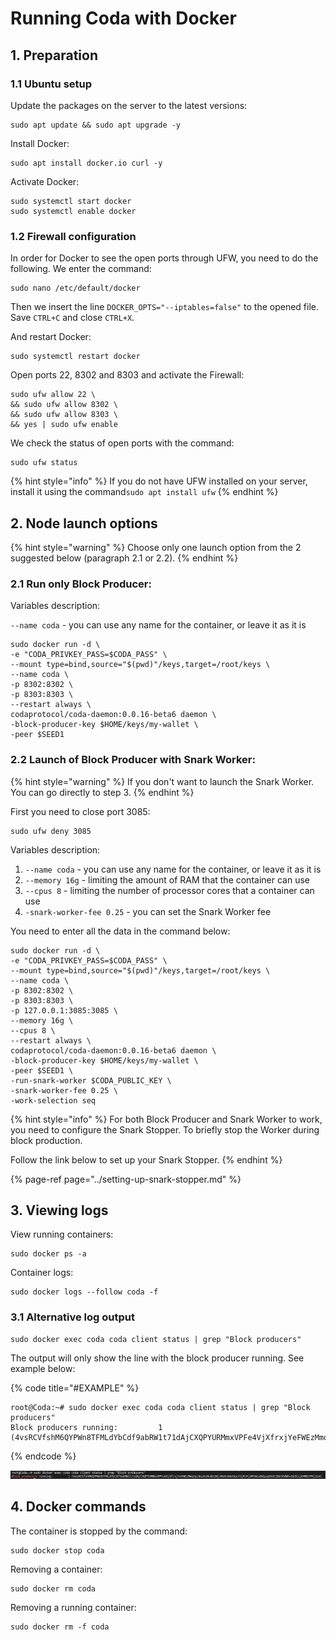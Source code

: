 # Running Coda with Docker

## 1. Preparation

### 1.1 Ubuntu setup

Update the packages on the server to the latest versions:

```text
sudo apt update && sudo apt upgrade -y
```

Install Docker:

```text
sudo apt install docker.io curl -y
```

Activate Docker:

```text
sudo systemctl start docker
sudo systemctl enable docker
```

### 1.2 Firewall configuration

In order for Docker to see the open ports through UFW, you need to do the following. We enter the command:

```text
sudo nano /etc/default/docker
```

Then we insert the line `DOCKER_OPTS="--iptables=false"` to the opened file.  
Save `CTRL+C` and close `CTRL+X`.  
  
And restart Docker:

```text
sudo systemctl restart docker
```

Open ports 22, 8302 and 8303 and activate the Firewall:

```text
sudo ufw allow 22 \
&& sudo ufw allow 8302 \
&& sudo ufw allow 8303 \
&& yes | sudo ufw enable
```

We check the status of open ports with the command:

```text
sudo ufw status
```

{% hint style="info" %}
If you do not have UFW installed on your server, install it using the command`sudo apt install ufw`
{% endhint %}

## 2. Node launch options

{% hint style="warning" %}
Choose only one launch option from the 2 suggested below \(paragraph 2.1 or 2.2\).
{% endhint %}

### 2.1 Run only Block Producer:

Variables description:

`--name coda` - you can use any name for the container, or leave it as it is

```text
sudo docker run -d \
-e "CODA_PRIVKEY_PASS=$CODA_PASS" \
--mount type=bind,source="$(pwd)"/keys,target=/root/keys \
--name coda \
-p 8302:8302 \
-p 8303:8303 \
--restart always \
codaprotocol/coda-daemon:0.0.16-beta6 daemon \
-block-producer-key $HOME/keys/my-wallet \
-peer $SEED1
```

### 2.2 Launch of Block Producer with Snark Worker:

{% hint style="warning" %}
If you don't want to launch the Snark Worker. You can go directly to step 3.
{% endhint %}

First you need to close port 3085:

```text
sudo ufw deny 3085
```

Variables description:

1. `--name coda` - you can use any name for the container, or leave it as it is
2. `--memory 16g` - limiting the amount of RAM that the container can use
3. `--cpus 8` - limiting the number of processor cores that a container can use
4. `-snark-worker-fee 0.25` - you can set the Snark Worker fee

You need to enter all the data in the command below:

```text
sudo docker run -d \
-e "CODA_PRIVKEY_PASS=$CODA_PASS" \
--mount type=bind,source="$(pwd)"/keys,target=/root/keys \
--name coda \
-p 8302:8302 \
-p 8303:8303 \
-p 127.0.0.1:3085:3085 \
--memory 16g \
--cpus 8 \
--restart always \
codaprotocol/coda-daemon:0.0.16-beta6 daemon \
-block-producer-key $HOME/keys/my-wallet \
-peer $SEED1 \
-run-snark-worker $CODA_PUBLIC_KEY \
-snark-worker-fee 0.25 \
-work-selection seq
```

{% hint style="info" %}
For both Block Producer and Snark Worker to work, you need to configure the Snark Stopper. To briefly stop the Worker during block production. 

Follow the link below to set up your Snark Stopper.
{% endhint %}

{% page-ref page="../setting-up-snark-stopper.md" %}

## 3. Viewing logs

View running containers:

```text
sudo docker ps -a
```

Container logs:

```text
sudo docker logs --follow coda -f
```

### 3.1 Alternative log output

```text
sudo docker exec coda coda client status | grep "Block producers"
```

The output will only show the line with the block producer running. See example below:

{% code title="\#EXAMPLE" %}
```text
root@Coda:~# sudo docker exec coda coda client status | grep "Block producers"
Block producers running:         1 (4vsRCVfshM6QYPWn8TFMLdYbCdf9abRW1t71dAjCXQPYURMmxVPFe4VjXfrxjYeFWEzMmqTpc8suhsRvA51NjvRe6rmWv9eerUjRJFjdRTWcoBdyuyDnGC3GbtKdWhv5b9CajERMD7PHj3z4)
```
{% endcode %}

![](../../.gitbook/assets/image.png)

## 4. Docker commands

The container is stopped by the command:

```text
sudo docker stop coda
```

Removing a container:

```text
sudo docker rm coda
```

Removing a running container:

```text
sudo docker rm -f coda
```

